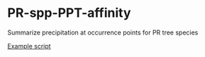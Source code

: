 # PR-spp-PPT-affinity
 Summarize precipitation at occurrence points for PR tree species

[Example script](https://htmlpreview.github.io/?https://github.com/bobmuscarella/PR-spp-PPT-affinity/blob/master/PR_Species_PPT_Affinity.html)



